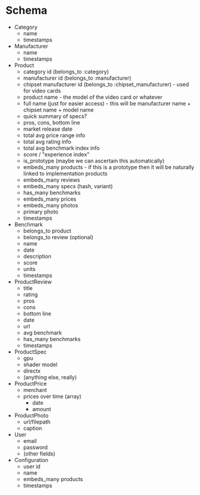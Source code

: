 Schema
======

* Category
  - name
  - timestamps
* Manufacturer
  - name
  - timestamps
* Product
  - category id (belongs_to :category)
  - manufacturer id (belongs_to :manufacturer)
  - chipset manufacturer id (belongs_to :chipset_manufacturer) - used for video
   cards
  - product name - the model of the video card or whatever
  - full name (just for easier access) - this will be manufacturer name + chipset name + model name
  - quick summary of specs?
  - pros, cons, bottom line
  - market release date 
  - total avg price range info
  - total avg rating info
  - total avg benchmark index info
  - score / "experience index"
  - is_prototype (maybe we can ascertain this automatically)
  - embeds_many products - if this is a prototype then it will be naturally linked to implementation products
  - embeds_many reviews
  - embeds_many specs (hash, variant)
  - has_many benchmarks
  - embeds_many prices
  - embeds_many photos
  - primary photo
  - timestamps
* Benchmark
  - belongs_to product
  - belongs_to review (optional)
  - name
  - date
  - description
  - score
  - units
  - timestamps
* ProductReview
  - title
  - rating
  - pros
  - cons
  - bottom line
  - date
  - url
  - avg benchmark
  - has_many benchmarks
  - timestamps
* ProductSpec
  - gpu
  - shader model
  - directx
  - (anything else, really)
* ProductPrice
  - merchant
  - prices over time (array)
    - date
    - amount
* ProductPhoto
  - url/filepath
  - caption
* User
  - email
  - password
  - (other fields)
* Configuration
  - user id
  - name
  - embeds_many products
  - timestamps